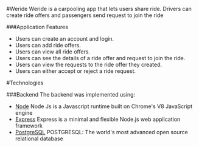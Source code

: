 #Weride
Weride is a carpooling app that lets users share ride. Drivers can create ride offers and passengers send request to join the ride

###Application Features 
- Users can create an account and login.
- Users can add ride offers.
- Users can view all ride offers.
- Users can see the details of a ride offer and request to join the ride.
- Users can view the requests to the ride offer they created.
- Users can either accept or reject a ride request.

#Technologies

###Backend
The backend was implemented using:

- [Node](https://nodejs.org/en/) Node Js is a Javascript runtime built on Chrome's V8 JavaScript engine
- [Express]() Express is a minimal and flexible Node.js web application framework
- [PostgreSQL]() POSTGRESQL: The world's most advanced open source relational database